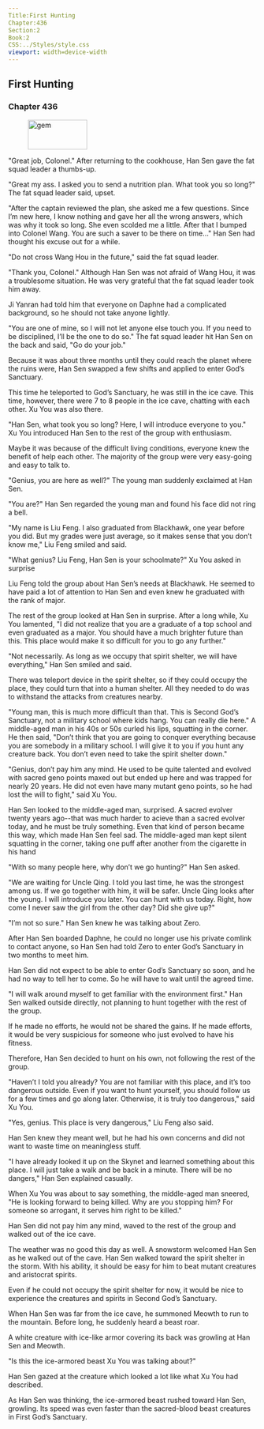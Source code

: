 ```yaml
---
Title:First Hunting 
Chapter:436 
Section:2 
Book:2 
CSS:../Styles/style.css 
viewport: width=device-width
---
```

  
## First Hunting
### Chapter 436
  
<figure>
	<img src="../Images/gem.gif" alt="gem" id="gem" width="120" height="60" />
</figure>
  

  
"Great job, Colonel." After returning to the cookhouse, Han Sen gave the fat squad leader a thumbs-up.

"Great my ass. I asked you to send a nutrition plan. What took you so long?" The fat squad leader said, upset.

"After the captain reviewed the plan, she asked me a few questions. Since I’m new here, I know nothing and gave her all the wrong answers, which was why it took so long. She even scolded me a little. After that I bumped into Colonel Wang. You are such a saver to be there on time…" Han Sen had thought his excuse out for a while.

"Do not cross Wang Hou in the future," said the fat squad leader.

"Thank you, Colonel." Although Han Sen was not afraid of Wang Hou, it was a troublesome situation. He was very grateful that the fat squad leader took him away.

Ji Yanran had told him that everyone on Daphne had a complicated background, so he should not take anyone lightly.

"You are one of mine, so I will not let anyone else touch you. If you need to be disciplined, I’ll be the one to do so." The fat squad leader hit Han Sen on the back and said, "Go do your job."

Because it was about three months until they could reach the planet where the ruins were, Han Sen swapped a few shifts and applied to enter God’s Sanctuary.

This time he teleported to God’s Sanctuary, he was still in the ice cave. This time, however, there were 7 to 8 people in the ice cave, chatting with each other. Xu You was also there.

"Han Sen, what took you so long? Here, I will introduce everyone to you." Xu You introduced Han Sen to the rest of the group with enthusiasm.

Maybe it was because of the difficult living conditions, everyone knew the benefit of help each other. The majority of the group were very easy-going and easy to talk to.

"Genius, you are here as well?" The young man suddenly exclaimed at Han Sen.

"You are?" Han Sen regarded the young man and found his face did not ring a bell.

"My name is Liu Feng. I also graduated from Blackhawk, one year before you did. But my grades were just average, so it makes sense that you don’t know me," Liu Feng smiled and said.

"What genius? Liu Feng, Han Sen is your schoolmate?" Xu You asked in surprise

Liu Feng told the group about Han Sen’s needs at Blackhawk. He seemed to have paid a lot of attention to Han Sen and even knew he graduated with the rank of major.

The rest of the group looked at Han Sen in surprise. After a long while, Xu You lamented, "I did not realize that you are a graduate of a top school and even graduated as a major. You should have a much brighter future than this. This place would make it so difficult for you to go any further."

"Not necessarily. As long as we occupy that spirit shelter, we will have everything," Han Sen smiled and said.

There was teleport device in the spirit shelter, so if they could occupy the place, they could turn that into a human shelter. All they needed to do was to withstand the attacks from creatures nearby.

"Young man, this is much more difficult than that. This is Second God’s Sanctuary, not a military school where kids hang. You can really die here." A middle-aged man in his 40s or 50s curled his lips, squatting in the corner. He then said, "Don’t think that you are going to conquer everything because you are somebody in a military school. I will give it to you if you hunt any creature back. You don’t even need to take the spirit shelter down."

"Genius, don’t pay him any mind. He used to be quite talented and evolved with sacred geno points maxed out but ended up here and was trapped for nearly 20 years. He did not even have many mutant geno points, so he had lost the will to fight," said Xu You.

Han Sen looked to the middle-aged man, surprised. A sacred evolver twenty years ago--that was much harder to acieve than a sacred evolver today, and he must be truly something. Even that kind of person became this way, which made Han Sen feel sad. The middle-aged man kept silent squatting in the corner, taking one puff after another from the cigarette in his hand

"With so many people here, why don’t we go hunting?" Han Sen asked.

"We are waiting for Uncle Qing. I told you last time, he was the strongest among us. If we go together with him, it will be safer. Uncle Qing looks after the young. I will introduce you later. You can hunt with us today. Right, how come I never saw the girl from the other day? Did she give up?"

"I’m not so sure." Han Sen knew he was talking about Zero.

After Han Sen boarded Daphne, he could no longer use his private comlink to contact anyone, so Han Sen had told Zero to enter God’s Sanctuary in two months to meet him.

Han Sen did not expect to be able to enter God’s Sanctuary so soon, and he had no way to tell her to come. So he will have to wait until the agreed time.

"I will walk around myself to get familiar with the environment first." Han Sen walked outside directly, not planning to hunt together with the rest of the group.

If he made no efforts, he would not be shared the gains. If he made efforts, it would be very suspicious for someone who just evolved to have his fitness.

Therefore, Han Sen decided to hunt on his own, not following the rest of the group.

"Haven’t I told you already? You are not familiar with this place, and it’s too dangerous outside. Even if you want to hunt yourself, you should follow us for a few times and go along later. Otherwise, it is truly too dangerous," said Xu You.

"Yes, genius. This place is very dangerous," Liu Feng also said.

Han Sen knew they meant well, but he had his own concerns and did not want to waste time on meaningless stuff.

"I have already looked it up on the Skynet and learned something about this place. I will just take a walk and be back in a minute. There will be no dangers," Han Sen explained casually.

When Xu You was about to say something, the middle-aged man sneered, "He is looking forward to being killed. Why are you stopping him? For someone so arrogant, it serves him right to be killed."

Han Sen did not pay him any mind, waved to the rest of the group and walked out of the ice cave.

The weather was no good this day as well. A snowstorm welcomed Han Sen as he walked out of the cave. Han Sen walked toward the spirit shelter in the storm. With his ability, it should be easy for him to beat mutant creatures and aristocrat spirits.

Even if he could not occupy the spirit shelter for now, it would be nice to experience the creatures and spirits in Second God’s Sanctuary.

When Han Sen was far from the ice cave, he summoned Meowth to run to the mountain. Before long, he suddenly heard a beast roar.

A white creature with ice-like armor covering its back was growling at Han Sen and Meowth.

"Is this the ice-armored beast Xu You was talking about?"

Han Sen gazed at the creature which looked a lot like what Xu You had described.

As Han Sen was thinking, the ice-armored beast rushed toward Han Sen, growling. Its speed was even faster than the sacred-blood beast creatures in First God’s Sanctuary.